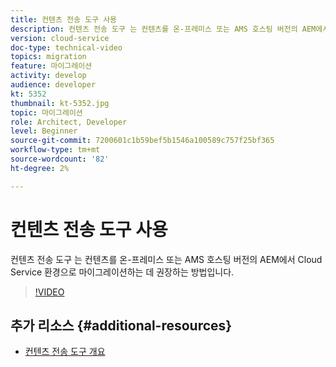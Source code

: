 ```yaml
---
title: 컨텐츠 전송 도구 사용
description: 컨텐츠 전송 도구 는 컨텐츠를 온-프레미스 또는 AMS 호스팅 버전의 AEM에서 Cloud Service 환경으로 마이그레이션하는 데 권장하는 방법입니다.
version: cloud-service
doc-type: technical-video
topics: migration
feature: 마이그레이션
activity: develop
audience: developer
kt: 5352
thumbnail: kt-5352.jpg
topic: 마이그레이션
role: Architect, Developer
level: Beginner
source-git-commit: 7200601c1b59bef5b1546a100589c757f25bf365
workflow-type: tm+mt
source-wordcount: '82'
ht-degree: 2%

---
```



# 컨텐츠 전송 도구 사용

컨텐츠 전송 도구 는 컨텐츠를 온-프레미스 또는 AMS 호스팅 버전의 AEM에서 Cloud Service 환경으로 마이그레이션하는 데 권장하는 방법입니다.

>[!VIDEO](https://video.tv.adobe.com/v/35460/?quality=12&learn=on)

## 추가 리소스 {#additional-resources}

* [컨텐츠 전송 도구 개요](https://experienceleague.adobe.com/docs/experience-manager-cloud-service/moving/cloud-migration/content-transfer-tool/overview-content-transfer-tool.html)
